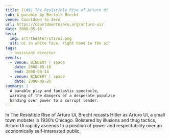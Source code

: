 ```yaml
---
title: (\#9) The Resistible Rise of Arturo Ui
sub: A parable by Bertolt Brecht
venue: Countdown to Zero
url: https://countdowntozero.org/arturo-ui/
date: 2008-05-16
hero:
  img: art/theater/ctz/ui.png
  alt: Ui in white face, right hand in the air
tags:
  - assistant director
events:
  - venue: BINDERY | space
    date: 2008-05-16
    end: 2008-06-14
  - venue: BINDERY | space
    date: 2008-08-26
summary: |
  A parable play and fantastic spectacle,
  warning of the dangers of a desperate populace
  handing over power to a corrupt leader.
---
```


In The Resistible Rise of Arturo Ui,
Brecht recasts Hitler as Arturo Ui,
a small town mobster in 1930’s Chicago.
Bolstered by illusions and thug tactics,
Arturo Ui rapidly ascends to a position of power
and respectability over an economically self-interested public.

